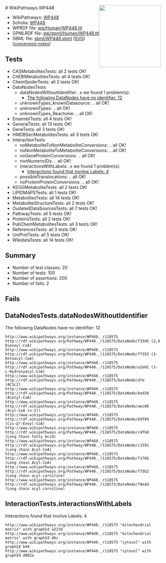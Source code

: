 <img style="float: right; width: 200px" src="../logo.png" />
# WikiPathways WP448

* WikiPathways: [WP448](https://identifiers.org/wikipathways:WP448)
* Scholia: [WP448](https://scholia.toolforge.org/wikipathways/WP448)
* WPRDF file: [wp/Human/WP448.ttl](../wp/Human/WP448.ttl)
* GPMLRDF file: [wp/gpml/Human/WP448.ttl](../wp/gpml/Human/WP448.ttl)
* SBML file: [sbml/WP448.sbml](../sbml/WP448.sbml) ([SVG](../sbml/WP448.svg)) ([conversion notes](../sbml/WP448.txt))

## Tests
* CASMetabolitesTests: all 2 tests OK!
* ChEBIMetabolitesTests: all 4 tests OK!
* ChemSpiderTests: all 2 tests OK!
* DataNodesTests
    * dataNodesWithoutIdentifier: .x we found 1 problem(s):
        * [The following DataNodes have no identifier: 12](#8792c492)
    * unknownTypes_knownDatasource: .. all OK!
    * unknownTypes: .. all OK!
    * unknownTypes_Reactome: .. all OK!
* EnsemblTests: all 4 tests OK!
* GeneralTests: all 13 tests OK!
* GeneTests: all 3 tests OK!
* HMDBSecMetabolitesTests: all 3 tests OK!
* InteractionTests
    * noMetaboliteToNonMetaboliteConversions: .. all OK!
    * noNonMetaboliteToMetaboliteConversions: .. all OK!
    * noGeneProteinConversions: .. all OK!
    * nonNumericIDs: .. all OK!
    * interactionsWithLabels: .x we found 1 problem(s):
        * [Interactions found that involve Labels: 4](#630d267b)
    * possibleTranslocations: .. all OK!
    * noProteinProteinConversions: .. all OK!
* KEGGMetaboliteTests: all 2 tests OK!
* LIPIDMAPSTests: all 1 tests OK!
* MetabolitesTests: all 14 tests OK!
* MetaboliteStructureTests: all 2 tests OK!
* OudatedDataSourcesTests: all 7 tests OK!
* PathwayTests: all 5 tests OK!
* ProteinsTests: all 2 tests OK!
* PubChemMetabolitesTests: all 3 tests OK!
* ReferencesTests: all 3 tests OK!
* UniProtTests: all 5 tests OK!
* WikidataTests: all 14 tests OK!


## Summary

* Number of test classes: 20
* Number of tests: 100
* Number of assertions: 200
* Number of fails: 2

## Fails

<a name="8792c492" />

## DataNodesTests.dataNodesWithoutIdentifier

The following DataNodes have no identifier: 12
```
http://www.wikipathways.org/instance/WP448._r118575 http://rdf.wikipathways.org/Pathway/WP448._r118575/DataNode/f33d5 (2,4 Dienoyl-CoA)
http://www.wikipathways.org/instance/WP448._r118575 http://rdf.wikipathways.org/Pathway/WP448._r118575/DataNode/ff355 (3-Ketoacyl-CoA)
http://www.wikipathways.org/instance/WP448._r118575 http://rdf.wikipathways.org/Pathway/WP448._r118575/DataNode/a2e01 (3-L-Hydroxyacyl-CoA)
http://www.wikipathways.org/instance/WP448._r118575 http://rdf.wikipathways.org/Pathway/WP448._r118575/DataNode/d7e (ACSL2)
http://www.wikipathways.org/instance/WP448._r118575 http://rdf.wikipathways.org/Pathway/WP448._r118575/DataNode/bed30 (Acetyl-CoA)
http://www.wikipathways.org/instance/WP448._r118575 http://rdf.wikipathways.org/Pathway/WP448._r118575/DataNode/aec06 (Acyl-CoA (n-2))
http://www.wikipathways.org/instance/WP448._r118575 http://rdf.wikipathways.org/Pathway/WP448._r118575/DataNode/b9f89 (Cis-Δ³-Enoyl-CoA)
http://www.wikipathways.org/instance/WP448._r118575 http://rdf.wikipathways.org/Pathway/WP448._r118575/DataNode/c4fb8 (Long Chain Fatty Acid)
http://www.wikipathways.org/instance/WP448._r118575 http://rdf.wikipathways.org/Pathway/WP448._r118575/DataNode/c1591 (Long chain Acyl-CoA)
http://www.wikipathways.org/instance/WP448._r118575 http://rdf.wikipathways.org/Pathway/WP448._r118575/DataNode/f176b (Long chain Acyl-CoA)
http://www.wikipathways.org/instance/WP448._r118575 http://rdf.wikipathways.org/Pathway/WP448._r118575/DataNode/f75b2 (Long chain acyl-carnitine)
http://www.wikipathways.org/instance/WP448._r118575 http://rdf.wikipathways.org/Pathway/WP448._r118575/DataNode/f8edd (Long chain acyl-carnitine)
```

<a name="630d267b" />

## InteractionTests.interactionsWithLabels

Interactions found that involve Labels: 4
```
http://www.wikipathways.org/instance/WP448._r118575 "mitochondrial matrix" with graphId a223d
http://www.wikipathways.org/instance/WP448._r118575 "mitochondrial matrix" with graphId d6c
http://www.wikipathways.org/instance/WP448._r118575 "cytosol" with graphId b49
http://www.wikipathways.org/instance/WP448._r118575 "cytosol" with graphId d082a
```

